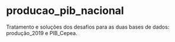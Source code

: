 # producao_pib_nacional
Tratamento e soluções dos desafios para as duas bases de dados: produção_2019 e PIB_Cepea.
